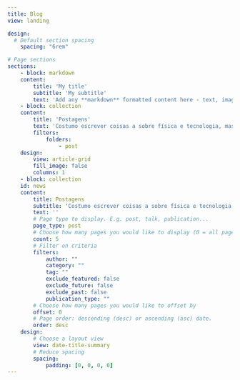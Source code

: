 ```yaml
---
title: Blog
view: landing

design:
  # Default section spacing
    spacing: "6rem"

# Page sections
sections:
    - block: markdown
    content:
        title: 'My title'
        subtitle: 'My subtitle'
        text: 'Add any **markdown** formatted content here - text, images, videos, galleries - and even HTML code!'
    - block: collection
    content:
        title: 'Postagens'
        text: 'Costumo escrever coisas a sobre física e tecnologia, mas também escrevo algumas coisas aleatórias.'
        filters:
            folders:
                - post
    design:
        view: article-grid
        fill_image: false
        columns: 1
    - block: collection
    id: news
    content:
        title: Postagens
        subtitle: 'Costumo escrever coisas a sobre física e tecnologia, mas também escrevo algumas coisas aleatórias.'
        text: ''
        # Page type to display. E.g. post, talk, publication...
        page_type: post
        # Choose how many pages you would like to display (0 = all pages)
        count: 5
        # Filter on criteria
        filters:
            author: ""
            category: ""
            tag: ""
            exclude_featured: false
            exclude_future: false
            exclude_past: false
            publication_type: ""
        # Choose how many pages you would like to offset by
        offset: 0
        # Page order: descending (desc) or ascending (asc) date.
        order: desc
    design:
        # Choose a layout view
        view: date-title-summary
        # Reduce spacing
        spacing:
            padding: [0, 0, 0, 0]
---
```



